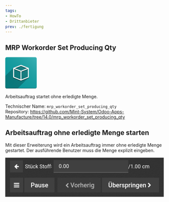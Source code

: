 ```yaml
---
tags:
- HowTo
- Drittanbieter
prev: ./fertigung
---
```

## MRP Workorder Set Producing Qty
![icon_oms_box](assets/icon_oms_box.png)

Arbeitsauftrag startet ohne erledigte Menge.

Technischer Name: `mrp_workorder_set_producing_qty`\
Repository: <https://github.com/Mint-System/Odoo-Apps-Manufacture/tree/14.0/mrp_workorder_set_producing_qty>

## Arbeitsauftrag ohne erledigte Menge starten

Mit dieser Erweiterung wird ein Arbeitsauftrag immer ohne erledigte Menge gestartet. Der ausführende Benutzer muss die Menge explizit eingeben.

![](assets/MRP%20Workorder%20Set%20Producing%20Qty.png)